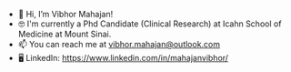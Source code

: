- 👋 Hi, I’m Vibhor Mahajan! 
- 🤓 I'm currently a Phd Candidate (Clinical Research) at Icahn School of Medicine at Mount Sinai. 
- 📫 You can reach me at vibhor.mahajan@outlook.com
- 🖥️ LinkedIn: https://www.linkedin.com/in/mahajanvibhor/
